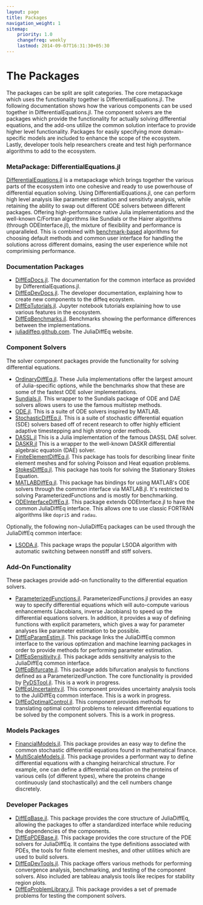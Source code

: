```yaml
---
layout: page
title: Packages
navigation_weight: 1
sitemap:
    priority: 1.0
    changefreq: weekly
    lastmod: 2014-09-07T16:31:30+05:30
---
```


# The Packages

The packages can be split are split categories. The core metapackage which uses
the functionality together is DifferentialEquations.jl. The following documentation
shows how the various components can be used together in DifferentialEquations.jl.
The component solvers are the packages which provide the functionality for actually
solving differential equations, and the add-ons utilize the common solution interface
to provide higher level functionality. Packages for easily specifying
more domain-specific models are included to enhance the scope of the ecosystem.
Lastly, developer tools help researchers create and test high performance algorithms
to add to the ecosystem.

### MetaPackage: DifferentialEquations.jl

[DifferentialEquations.jl](https://github.com/JuliaDiffEq/DifferentialEquations.jl)
is a metapackage which brings together the various parts
of the ecosystem into one cohesive and ready to use powerhouse of differential
equation solving. Using DifferentialEquations.jl, one can perform high level
analysis like parameter estimation and sensitivty analysis, while retaining the
ability to swap out different ODE solvers between different packages.
Offering high-performance native Julia implementations and the well-known
C/Fortran algorithms like Sundials or the Hairer algorithms (through ODEInterface.jl),
the mixture of flexibility and performance is unparalleled. This is combined with
[benchmark-based](https://github.com/JuliaDiffEq/DiffEqBenchmarks.jl) algorithms
for choosing default methods and common user interface for handling the solutions
across different domains, easing the user experience while not comprimising performance.

### Documentation Packages

- [DiffEqDocs.jl](https://juliadiffeq.github.io/DiffEqDocs.jl/latest/). The documentation
  for the common interface as provided by DifferentialEquations.jl.
- [DiffEqDevDocs.jl](https://juliadiffeq.github.io/DiffEqDevDocs.jl/latest/). The
  developer documentation, explaining how to create new components to the diffeq ecoystem.
- [DiffEqTutorials.jl](https://github.com/JuliaDiffEq/DiffEqTutorials.jl). Jupyter
  notebook tutorials explaining how to use various features in the ecosystem.
- [DiffEqBenchmarks.jl](https://github.com/JuliaDiffEq/DiffEqBenchmarks.jl). Benchmarks
  showing the performance differences between the implementations.
- [juliadiffeq.github.com](https://github.com/JuliaDiffEq/juliadiffeq.github.com).
  The JuliaDiffEq website.

### Component Solvers

The solver component packages provide the functionality for solving
differential equations.

- [OrdinaryDiffEq.jl](https://github.com/JuliaDiffEq/OrdinaryDiffEq.jl).
  These Julia implementations offer the largest amount of Julia-specific options,
  while the benchmarks show that these are some of the fastest ODE solver implementations.
- [Sundials.jl](https://github.com/JuliaDiffEq/Sundials.jl). This wrapper to the
  Sundials package of ODE and DAE solvers allows users to use the famous multistep methods.
- [ODE.jl](https://github.com/JuliaDiffEq/ODE.jl). This is a suite of ODE solvers
  inspired by MATLAB.
- [StochasticDiffEq.jl](https://github.com/JuliaDiffEq/StochasticDiffEq.jl). This
  is a suite of stochastic differential equation (SDE) solvers based off of recent
  research to offer highly efficient adaptive timestepping and high strong order methods.
- [DASSL.jl](https://github.com/JuliaDiffEq/DASSL.jl) This is a Julia
  implementation of the famous DASSL DAE solver.
- [DASKR.jl](https://github.com/JuliaDiffEq/DASKR.jl) This is a wrapper to the
  well-known DASKR differential algebraic equatoin (DAE) solver.
- [FiniteElementDiffEq.jl](https://github.com/JuliaDiffEq/FiniteElementDiffEq.jl).
  This package has tools for describing linear finite element meshes and for solving
  Poisson and Heat equation problems.
- [StokesDiffEq.jl](https://github.com/JuliaDiffEq/StokesDiffEq.jl). This package
  has tools for solving the Stationary Stokes Equation.
- [MATLABDiffEq.jl](https://github.com/JuliaDiffEq/MATLABDiffEq.jl). This package has
  bindings for using MATLAB's ODE solvers through the common interface via MATLAB.jl.
  It's restricted to solving ParameterizedFunctions and is mostly for benchmarking.
- [ODEInterfaceDiffEq.jl](https://github.com/JuliaDiffEq/ODEInterfaceDiffEq). This
  package extends ODEInterface.jl to have the common JuliaDiffEq interface.
  This allows one to use classic FORTRAN algorithms like `dopri5` and
  `radau`.

Optionally, the following non-JuliaDiffEq packages can be used through the
JuliaDiffEq common interface:

- [LSODA.jl](https://github.com/rveltz/LSODA.jl). This package wraps the popular
  LSODA algorithm with automatic switching between nonstiff and stiff solvers.

### Add-On Functionality

These packages provide add-on functionality to the differential equation solvers.

- [ParameterizedFunctions.jl](https://github.com/JuliaDiffEq/ParameterizedFunctions.jl).
  ParameterizedFunctions.jl provides an easy way to specify differential equations
  which will auto-compute various enhancements (Jacobians, inverse Jacobians) to
  speed up the differential equations solvers. In addition, it provides a way of
  defining functions with explicit parameters, which gives a way for parameter
  analyses like parameter estimation to be possible.
- [DiffEqParamEstim.jl](https://github.com/JuliaDiffEq/DiffEqParamEstim.jl).
  This package links the JuliaDiffEq common interface to the various optimzation
  and machine learning packages in order to provide methods for performing
  parameter estimation.
- [DiffEqSensitivity.jl](https://github.com/JuliaDiffEq/DiffEqSensitivity.jl).
  This package adds sensitivity analysis to the JuliaDiffEq common interface.
- [DiffEqBifurcate.jl](https://github.com/JuliaDiffEq/DiffEqBifurcate.jl). This
  package adds bifurcation analysis to functions defined as a ParameterizedFunction.
  The core functionality is provided by [PyDSTool.jl](https://github.com/JuliaDiffEq/PyDSTool.jl).
  This is a work in progress.
- [DiffEqUncertainty.jl](https://github.com/JuliaDiffEq/DiffEqUncertainty.jl).
  This component provides uncertainty analysis tools to the JuliDiffEq common interface.
  This is a work in progress.
- [DiffEqOptimalControl.jl](https://github.com/JuliaDiffEq/DiffEqOptimalControl.jl).
  This component provides methods for translating optimal control problems to
  relevant differential equations to be solved by the component solvers. This
  is a work in progress.

### Models Packages

- [FinancialModels.jl](https://github.com/JuliaDiffEq/FinancialModels.jl). This
  package provides an easy way to define the common stochastic differential equations
  found in mathematical finance.
- [MultiScaleModels.jl](https://github.com/JuliaDiffEq/MultiScaleModels.jl). This
  package provides a performant way to define differential equations with a
  changing heirarchical structure. For example, one can define a differential equation
  on the proteins of various cells (of different types), where the proteins change
  continuously (and stochastically) and the cell numbers change discretely.

### Developer Packages

- [DiffEqBase.jl](https://github.com/JuliaDiffEq/DiffEqBase.jl). This package provides
  the core structure of JuliaDiffEq, allowing the packages to offer a standardized
  interface while reducing the dependencies of the components.
- [DiffEqPDEBase.jl](https://github.com/JuliaDiffEq/DiffEqBase.jl). This package provides
  the core structure of the PDE solvers for JuliaDiffEq. It contains the type
  definitions associated with PDEs, the tools for finite element meshes, and
  other utilities which are used to build solvers.
- [DiffEqDevTools.jl](https://github.com/JuliaDiffEq/DiffEqDevTools.jl). This package
  offers various methods for performing convergence analysis, benchmarking, and
  testing of the component solvers. Also included are tableau analysis tools like
  recipes for stability region plots.
- [DiffEqProblemLibrary.jl](https://github.com/JuliaDiffEq/DiffEqProblemLibrary.jl).
  This package provides a set of premade problems for testing the component solvers.
